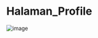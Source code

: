 # Halaman_Profile
![image](https://user-images.githubusercontent.com/101398514/172155361-af3bd1d6-4ba6-4609-9fe3-cbe4fb43eca8.png)
